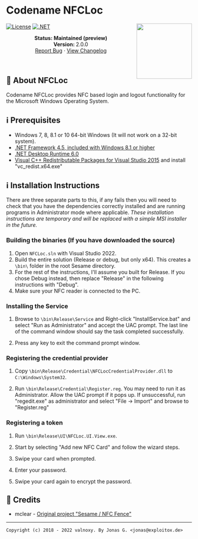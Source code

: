 # Codename NFCLoc

<img align="right" src="https://github.com/mclear/Sesame/blob/master/UI/NFCRing.UI.View/Icon.png" width="150">

[![License](https://img.shields.io/badge/license-GNU%20General%20Public%20License-purple)](/LICENSE)
[![.NET](https://github.com/Exploitox/NFCLoc/actions/workflows/dotnet.yml/badge.svg)](https://github.com/Exploitox/NFCLoc/actions/workflows/dotnet.yml)

<p align="center">
   <strong>Status: Maintained (preview)</strong>
   <br />
   <strong>Version: </strong>2.0.0
   <br />
   <a href="https://github.com/Exploitox/NFCLoc/issues">Report Bug</a>
   ·
   <a href="https://github.com/Exploitox/NFCLoc/blob/main/CHANGELOG.md">View Changelog</a>
  </p>
</p>
</br>

## 🔔 About NFCLoc
Codename NFCLoc provides NFC based login and logout functionality for the Microsoft Windows Operating System.  

## ℹ️ Prerequisites
* Windows 7, 8, 8.1 or 10 64-bit Windows (It will not work on a 32-bit system).
* [.NET Framework 4.5, included with Windows 8.1 or higher](https://www.microsoft.com/en-au/download/details.aspx?id=40779)
* [.NET Desktop Runtime 6.0](https://dotnet.microsoft.com/en-us/download/dotnet/6.0)
* [Visual C++ Redistributable Packages for Visual Studio 2015](https://www.microsoft.com/en-au/download/details.aspx?id=48145) and install "vc_redist.x64.exe"

## ℹ️ Installation Instructions

There are three separate parts to this, if any fails then you will need to check that you have the dependencies correctly installed and are running programs in Administrator mode where applicable.  *These installation instructions are temporary and will be replaced with a simple MSI installer in the future.*

### Building the binaries (If you have downloaded the source)

1. Open ``NFCLoc.sln`` with Visual Studio 2022.
2. Build the entire solution (Release or debug, but only x64). This creates a ``\bin\`` folder in the root Sesame directory.
3. For the rest of the instructions, I'll assume you built for Release. If you chose Debug instead, then replace "Release" in the following instructions with "Debug".
4. Make sure your NFC reader is connected to the PC.

### Installing the Service

1. Browse to ``\bin\Release\Service`` and Right-click "InstallService.bat" and select "Run as Administrator" and accept the UAC prompt. The last line of the command window should say the task completed successfully. 

2. Press any key to exit the command prompt window.


### Registering the credential provider

1. Copy ``\bin\Release\Credential\NFCLocCredentialProvider.dll`` to ``C:\Windows\System32``.

1. Run ``\bin\Release\Credential\Register.reg``. You may need to run it as Administrator. Allow the UAC prompt if it pops up. If unsuccessful, run "regedit.exe" as administrator and select "File -> Import" and browse to "Register.reg"


### Registering a token

1. Run ``\bin\Release\UI\NFCLoc.UI.View.exe``.

1. Start by selecting "Add new NFC Card" and follow the wizard steps.

1. Swipe your card when prompted.

1. Enter your password.

1. Swipe your card again to encrypt the password.


## 📖 Credits
- mclear - [Original project "Sesame / NFC Fence"](https://github.com/mclear/Sesame)

---
```Copyright (c) 2018 - 2022 valnoxy. By Jonas G. <jonas@exploitox.de>```
